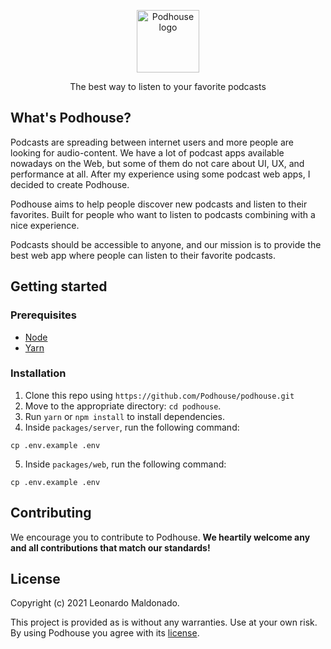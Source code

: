 <p align="center">
  <p align="center">
    <a href="https://podhouse.app/" target="_blank" rel="noopener noreferrer">
     <img width="100" src="https://podhouse.app/logo.svg" alt="Podhouse logo">
    </a>
  </p>
  <p align="center">
    The best way to listen to your favorite podcasts
  </p>
</p>

## What's Podhouse?

Podcasts are spreading between internet users and more people are looking for audio-content. We have a lot of podcast apps available nowadays on the Web, but some of them do not care about UI, UX, and performance at all. After my experience using some podcast web apps, I decided to create Podhouse.

Podhouse aims to help people discover new podcasts and listen to their favorites. Built for people who want to listen to podcasts combining with a nice experience.

Podcasts should be accessible to anyone, and our mission is to provide the best web app where people can listen to their favorite podcasts.

## Getting started

### Prerequisites

- [Node](https://nodejs.org/en/download/)
- [Yarn](https://classic.yarnpkg.com/en/docs/cli/install/)

### Installation

1. Clone this repo using `https://github.com/Podhouse/podhouse.git`
2. Move to the appropriate directory: `cd podhouse`.<br />
3. Run `yarn` or `npm install` to install dependencies.<br />
4. Inside `packages/server`, run the following command:

```
cp .env.example .env
```

5. Inside `packages/web`, run the following command:

```
cp .env.example .env
```

## Contributing

We encourage you to contribute to Podhouse. **We heartily welcome any and all contributions that match our standards!**

## License

Copyright (c) 2021 Leonardo Maldonado.

This project is provided as is without any warranties. Use at your own risk. By using Podhouse you agree with its [license](LICENSE.md).

